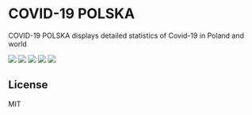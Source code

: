 # COVID-19 POLSKA

COVID-19 POLSKA displays detailed statistics of Covid-19 in Poland and world

![](IMG_5745.JPG)
![](IMG_5746.JPG)
![](IMG_5747.JPG)
![](IMG_5748.JPG)
![](IMG_5749.JPG)

License
----

MIT
